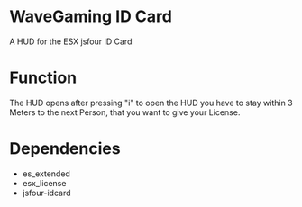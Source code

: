 # WaveGaming ID Card
A HUD for the ESX jsfour ID Card

# Function
The HUD opens after pressing "i" to open the HUD you have to stay within 3 Meters to the next Person, that you want to give your License.

# Dependencies
- es_extended
- esx_license
- jsfour-idcard
